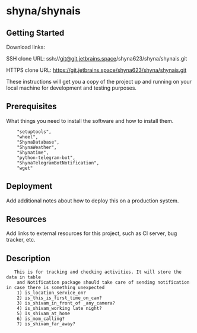 # shyna/shynais



## Getting Started

Download links:

SSH clone URL: ssh://git@git.jetbrains.space/shyna623/shyna/shynais.git

HTTPS clone URL: https://git.jetbrains.space/shyna623/shyna/shynais.git



These instructions will get you a copy of the project up and running on your local machine for development and testing purposes.

## Prerequisites

What things you need to install the software and how to install them.

```
    "setuptools",
    "wheel",
    "ShynaDatabase",
    "ShynaWeather",
    "Shynatime",
    "python-telegram-bot",
    "ShynaTelegramBotNotification",
    "wget"
```

## Deployment

Add additional notes about how to deploy this on a production system.

## Resources

Add links to external resources for this project, such as CI server, bug tracker, etc.

## Description

```
   This is for tracking and checking activities. It will store the data in table
    and Notification package should take care of sending notification in case there is something unexpected
    1) is_location_service_on?
    2) is_this_is_first_time_on_cam?
    3) is_shivam_in_front_of _any_camera?
    4) is_shivam_working late night?
    5) Is_shivam_at_home
    6) is_mom_calling?
    7) is_shivam_far_away?
    

```